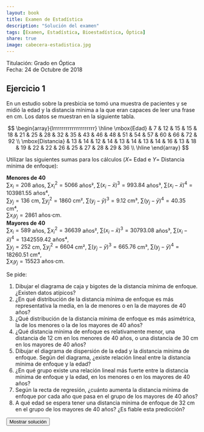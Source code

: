 ```yaml
---
layout: book
title: Examen de Estadística
description: "Solución del examen"
tags: [Examen, Estadística, Bioestadística, Óptica]
share: true
image: cabecera-estadistica.jpg
---
```




Titulación: Grado en Óptica  
Fecha: 24 de Octubre de 2018

## Ejercicio 1


En un estudio sobre la presbicia se tomó una muestra de pacientes y se midió la edad y la distancia mínima a la que eran capaces de leer una frase en cm.
Los datos se muestran en la siguiente tabla.

$$
\begin{array}{lrrrrrrrrrrrrrrrrrrrr}
   \hline
\mbox{Edad} & 7 & 12 & 15 & 15 & 18 & 21 & 25 & 28 & 32 & 35 & 43 & 46 & 48 & 51 & 54 & 57 & 60 & 66 & 72 & 92 \\ 
  \mbox{Distancia} & 13 & 14 & 12 & 14 & 13 & 14 & 13 & 14 & 16 & 13 & 18 & 19 & 22 & 22 & 26 & 25 & 27 & 28 & 29 & 36 \\ 
   \hline
\end{array}
$$

Utilizar las siguientes sumas para los cálculos ($X$= Edad e $Y$= Distancia mínima de enfoque):

**Menores de 40**  
$\sum x_i=208$ años, $\sum x_i^2=5066$ años², $\sum(x_i-\bar x)^3=993.84$ años³, $\sum(x_i-\bar x)^4=103981.55$ años⁴,  
$\sum y_j=136$ cm, $\sum y_j^2=1860$ cm², $\sum(y_j-\bar y)^3=9.12$ cm³, $\sum(y_j-\bar y)^4=40.35$ cm⁴,  
$\sum x_iy_j=2861$ años$\cdot$cm.  
**Mayores de 40**  
$\sum x_i=589$ años, $\sum x_i^2=36639$ años², $\sum(x_i-\bar x)^3=30793.08$ años³, $\sum(x_i-\bar x)^4=1342559.42$ años⁴,  
$\sum y_j=252$ cm, $\sum y_j^2=6604$ cm², $\sum(y_j-\bar y)^3=665.76$ cm³, $\sum(y_j-\bar y)^4=18260.51$ cm⁴,  
$\sum x_iy_j=15523$ años$\cdot$cm.

Se pide: 

1. Dibujar el diagrama de caja y bigotes de la distancia mínima de enfoque. ¿Existen datos atípicos?
2. ¿En qué distribución de la distancia mínima de enfoque es más representativa la media, en la de menores o en la de mayores de 40 años? 
3. ¿Qué distribución de la distancia mínima de enfoque es más asimétrica, la de los menores o la de los mayores de 40 años?
4. ¿Qué distancia mínima de enfoque es relativamente menor, una distancia de 12 cm en los menores de 40 años, o una distancia de 30 cm en los mayores de 40 años?
5. Dibujar el diagrama de dispersión de la edad y la distancia mínima de enfoque. Según del diagrama, ¿existe relación lineal entre la distancia mínima de enfoque y la edad?
6. ¿En qué grupo existe una relación lineal más fuerte entre la distancia mínima de enfoque y la edad, en los menores o en los mayores de 40 años?
7. Según la recta de regresión, ¿cuánto aumenta la distancia mínima de enfoque por cada año que pasa en el grupo de los mayores de 40 años?
8. A qué edad se espera tener una distancia mínima de enfoque de 32 cm en el grupo de los mayores de 40 años? ¿Es fiable esta predicción?

<div><button class="solution">Mostrar solución</button></div>
<div id="solution" style="display: none">
1. 
<img src="img/diagrama-caja-distancia-minima-enfoque-1.svg" title="Diagrama de caja de la distancia mínima de enfoque" alt="Diagrama de caja de la distancia mínima de enfoque" style="display: block; margin: auto;" />

No hay datos atípicos.<br/>
2. Menores de 40: $\bar y=13.6$ cm,  $s^2_y=1.04$ cm², $s_y=1.0198$ cm y $cv_y=0.075$.<br/>
Mayores de 40: $\bar y=25.2$ cm, $s^2_y=25.36$ cm², $s_y=5.0359$ cm y $cv_y=0.1998$.<br/>
Así pues, la media es más representativa en los menores de 40 años ya que su coeficiente de variación es menor.<br/>
3. Menores de 40: $g_1=0.86$<br/>
Mayores de 40: $g_1=0.52$<br/>
Por tanto, la distribución de los menores de 40 es más asimétrica ya que el coeficiente de asimetría está más lejos de 0.<br/>
4. Menores de 40: $z(12)=-1.57$.<br/>
Mayores de 40: $z(30)=0.95$.<br/>
Así pues, una distancia de 12 cm en menores de 40 es relativamente menor.<br/>
5. 
<img src="img/diagrama-dispersion-edad-distancia-minima-enfoque-1.svg" title="Diagrama de dispersión de la edad y la distancia mínima de enfoque" alt="Diagrama de dispersión de la edad y la distancia mínima de enfoque" style="display: block; margin: auto;" />

Se observan claramente dos tendencias, una para los menores de 40 y la otra para los mayores.
En el caso de los menores no parece haber una relación fuerte entre la distancia mínima de enfoque y la edad, mientras que en el caso de los mayores si parece que la hay y además es lineal.<br/>
6. Menores de 40: $\bar x=20.8$ años, $s^2=73.96$, $s_{xy}=3.22$ y $r^2=0.13$.<br/>
Mayores de 40: $\bar x=58.9$ años, $s^2=194.69$, $s_{xy}=68.02$ y $r^2=0.94$.<br/>
Por tanto, la relación lineal es más fuerte en los mayores de 40 ya que el coeficiente de determinación es mayor.<br/>
7. Recta de regresión de $Y$ sobre $X$ en los mayores de 40: $y=4.6218+0.3494x$.<br/>
Así pues, por cada año que pasa la distancia mínima de enfoque aumenta $0.3494$ cm.<br/>
8. Recta de regresión de $X$ sobre $Y$ en los mayores de 40: $x=-8.6909+2.6822y$.<br/>
$X(32)=78$ años. Según el coeficiente de determinación la predicción es muy fiable, aunque el tamaño muestral no es muy grande y eso resta un poco de fiabilidad.
</div>
